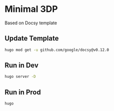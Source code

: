 # Minimal 3DP

Based on Docsy template

## Update Template

```bash
hugo mod get -u github.com/google/docsy@v0.12.0
```

## Run in Dev

```bash
hugo server -D
```

## Run in Prod

```bash
hugo
```
